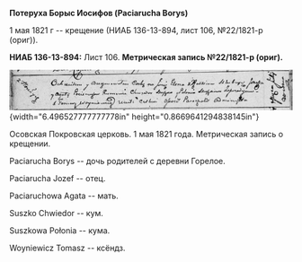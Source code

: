 **Потеруха Борыс Иосифов (Paciarucha Borys)**

1 мая 1821 г -- крещение (НИАБ 136-13-894, лист 106, №22/1821-р (ориг)).

**НИАБ 136-13-894:** Лист 106. **Метрическая запись №22/1821-р (ориг).**

![](./media/b9cf67a5a4557dbe9f938e4994a8612d38abfc8d.png){width="6.496527777777778in"
height="0.8669641294838145in"}

Осовская Покровская церковь. 1 мая 1821 года. Метрическая запись о
крещении.

Paciarucha Borys -- дочь родителей с деревни Горелое.

Paciarucha Jozef -- отец.

Paciaruchowa Agata -- мать.

Suszko Chwiedor -- кум.

Suszkowa Połonia -- кума.

Woyniewicz Tomasz -- ксёндз.
